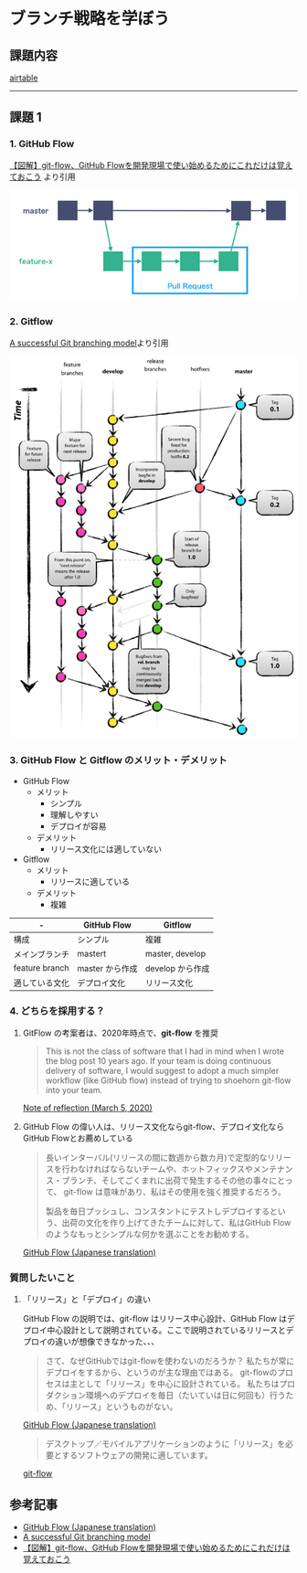 # ブランチ戦略を学ぼう


## 課題内容

[airtable](https://airtable.com/appWjizyFJue33ycs/tblTnXBXFOYJ0J7lZ/viwyi8muFtWUlhNKG/recmyuKaMzvKB99nz?blocks=hide)

---

## 課題 1
### 1. GitHub Flow
[【図解】git-flow、GitHub Flowを開発現場で使い始めるためにこれだけは覚えておこう](https://atmarkit.itmedia.co.jp/ait/articles/1708/01/news015.html) より引用

![GitHubFlow](./asssets/github-flow.jpg)

### 2. Gitflow
[A successful Git branching model](https://nvie.com/posts/a-successful-git-branching-model/)より引用

![Gitflow](./asssets/git-flow.jpg)

### 3. GitHub Flow と Gitflow のメリット・デメリット

- GitHub Flow
  - メリット
    - シンプル
    - 理解しやすい
    - デプロイが容易
  - デメリット
    - リリース文化には適していない
- Gitflow
  - メリット
    - リリースに適している
  - デメリット
    - 複雑

| - | GitHub Flow | Gitflow |
| - | - | - |
| 構成 | シンプル | 複雑 |
| メインブランチ | mastert | master, develop |
| feature branch | master から作成 | develop から作成 |
| 適している文化 | デプロイ文化 | リリース文化 |


### 4. どちらを採用する？

1. GitFlow の考案者は、2020年時点で、**git-flow** を推奨

    > This is not the class of software that I had in mind when I wrote the blog post 10 years ago. If your team is doing continuous delivery of software, I would suggest to adopt a much simpler workflow (like GitHub flow) instead of trying to shoehorn git-flow into your team.

    [Note of reflection (March 5, 2020)](https://nvie.com/posts/a-successful-git-branching-model/#:~:text=This%20is%20not,please%20read%20on.)

2. GitHub Flow の偉い人は、リリース文化ならgit-flow、デプロイ文化ならGitHub Flowとお薦めしている

    > 長いインターバル(リリースの間に数週から数カ月)で定型的なリリースを行わなければならないチームや、ホットフィックスやメンテナンス・ブランチ、そしてごくまれに出荷で発生するその他の事々にとって、 git-flow は意味があり、私はその使用を強く推奨するだろう。
    > 
    > 製品を毎日プッシュし、コンスタントにテストしデプロイするという、出荷の文化を作り上げてきたチームに対して、私はGitHub Flowのようなもっとシンプルな何かを選ぶことをお勧めする。

    [GitHub Flow (Japanese translation)](https://gist.github.com/Gab-km/3705015#%E3%81%BE%E3%81%A8%E3%82%81)

### 質問したいこと
1. 「リリース」と「デプロイ」の違い

    GitHub Flow の説明では、git-flow はリリース中心設計、GitHub Flow はデプロイ中心設計として説明されている。ここで説明されているリリースとデプロイの違いが想像できなかった、、、

    > さて、なぜGitHubではgit-flowを使わないのだろうか？ 私たちが常にデプロイをするから、というのが主な理由ではある。 git-flowのプロセスは主として「リリース」を中心に設計されている。 私たちはプロダクション環境へのデプロイを毎日（たいていは日に何回も）行うため、「リリース」というものがない。 

    [GitHub Flow (Japanese translation)](https://gist.github.com/Gab-km/3705015#:~:text=%E3%81%95%E3%81%A6%E3%80%81%E3%81%AA%E3%81%9B%E3%82%99github%E3%81%A6%E3%82%99%E3%81%AFgit-flow%E3%82%92%E4%BD%BF%E3%82%8F%E3%81%AA%E3%81%84%E3%81%AE%E3%81%9F%E3%82%99%E3%82%8D%E3%81%86%E3%81%8B%3F%20%E7%A7%81%E3%81%9F%E3%81%A1%E3%81%8B%E3%82%99%E5%B8%B8%E3%81%AB%E3%83%86%E3%82%99%E3%83%95%E3%82%9A%E3%83%AD%E3%82%A4%E3%82%92%E3%81%99%E3%82%8B%E3%81%8B%E3%82%89%E3%80%81%E3%81%A8%E3%81%84%E3%81%86%E3%81%AE%E3%81%8B%E3%82%99%E4%B8%BB%E3%81%AA%E7%90%86%E7%94%B1%E3%81%A6%E3%82%99%E3%81%AF%E3%81%82%E3%82%8B%E3%80%82%20git-flow%E3%81%AE%E3%83%95%E3%82%9A%E3%83%AD%E3%82%BB%E3%82%B9%E3%81%AF%E4%B8%BB%E3%81%A8%E3%81%97%E3%81%A6%E3%80%8C%E3%83%AA%E3%83%AA%E3%83%BC%E3%82%B9%E3%80%8D%E3%82%92%E4%B8%AD%E5%BF%83%E3%81%AB%E8%A8%AD%E8%A8%88%E3%81%95%E3%82%8C%E3%81%A6%E3%81%84%E3%82%8B%E3%80%82%20%E7%A7%81%E3%81%9F%E3%81%A1%E3%81%AF%E3%83%95%E3%82%9A%E3%83%AD%E3%82%BF%E3%82%99%E3%82%AF%E3%82%B7%E3%83%A7%E3%83%B3%E7%92%B0%E5%A2%83%E3%81%B8%E3%81%AE%E3%83%86%E3%82%99%E3%83%95%E3%82%9A%E3%83%AD%E3%82%A4%E3%82%92%E6%AF%8E%E6%97%A5(%E3%81%9F%E3%81%84%E3%81%A6%E3%81%84%E3%81%AF%E6%97%A5%E3%81%AB%E4%BD%95%E5%9B%9E%E3%82%82)%E8%A1%8C%E3%81%86%E3%81%9F%E3%82%81%E3%80%81%E3%80%8C%E3%83%AA%E3%83%AA%E3%83%BC%E3%82%B9%E3%80%8D%E3%81%A8%E3%81%84%E3%81%86%E3%82%82%E3%81%AE%E3%81%8B%E3%82%99%E3%81%AA%E3%81%84%E3%80%82%20)

    > デスクトップ／モバイルアプリケーションのように「リリース」を必要とするソフトウェアの開発に適しています。

    [git-flow](https://atmarkit.itmedia.co.jp/ait/articles/1708/01/news015.html#:~:text=%E3%83%86%E3%82%99%E3%82%B9%E3%82%AF%E3%83%88%E3%83%83%E3%83%95%E3%82%9A%2F%E3%83%A2%E3%83%8F%E3%82%99%E3%82%A4%E3%83%AB%E3%82%A2%E3%83%95%E3%82%9A%E3%83%AA%E3%82%B1%E3%83%BC%E3%82%B7%E3%83%A7%E3%83%B3%E3%81%AE%E3%82%88%E3%81%86%E3%81%AB%E3%80%8C%E3%83%AA%E3%83%AA%E3%83%BC%E3%82%B9%E3%80%8D%E3%82%92%E5%BF%85%E8%A6%81%E3%81%A8%E3%81%99%E3%82%8B%E3%82%BD%E3%83%95%E3%83%88%E3%82%A6%E3%82%A7%E3%82%A2%E3%81%AE%E9%96%8B%E7%99%BA%E3%81%AB%E9%81%A9%E3%81%97%E3%81%A6%E3%81%84%E3%81%BE%E3%81%99%E3%80%82)

## 参考記事
- [GitHub Flow (Japanese translation)](https://gist.github.com/Gab-km/3705015)
- [A successful Git branching model](https://nvie.com/posts/a-successful-git-branching-model/)
- [【図解】git-flow、GitHub Flowを開発現場で使い始めるためにこれだけは覚えておこう](https://atmarkit.itmedia.co.jp/ait/articles/1708/01/news015.html)